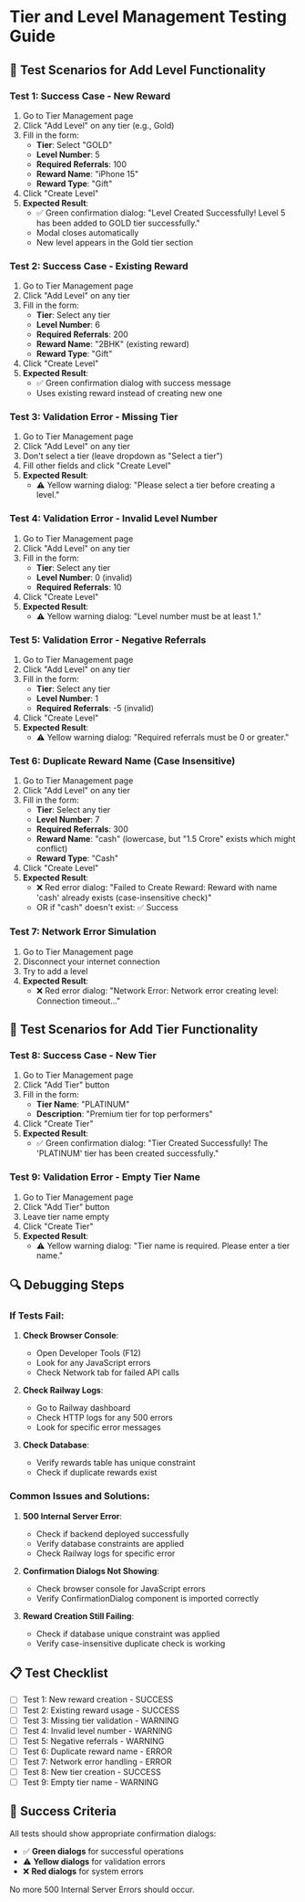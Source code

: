 # Tier and Level Management Testing Guide

## 🧪 **Test Scenarios for Add Level Functionality**

### **Test 1: Success Case - New Reward**
1. Go to Tier Management page
2. Click "Add Level" on any tier (e.g., Gold)
3. Fill in the form:
   - **Tier**: Select "GOLD"
   - **Level Number**: 5
   - **Required Referrals**: 100
   - **Reward Name**: "iPhone 15"
   - **Reward Type**: "Gift"
4. Click "Create Level"
5. **Expected Result**: 
   - ✅ Green confirmation dialog: "Level Created Successfully! Level 5 has been added to GOLD tier successfully."
   - Modal closes automatically
   - New level appears in the Gold tier section

### **Test 2: Success Case - Existing Reward**
1. Go to Tier Management page
2. Click "Add Level" on any tier
3. Fill in the form:
   - **Tier**: Select any tier
   - **Level Number**: 6
   - **Required Referrals**: 200
   - **Reward Name**: "2BHK" (existing reward)
   - **Reward Type**: "Gift"
4. Click "Create Level"
5. **Expected Result**:
   - ✅ Green confirmation dialog with success message
   - Uses existing reward instead of creating new one

### **Test 3: Validation Error - Missing Tier**
1. Go to Tier Management page
2. Click "Add Level" on any tier
3. Don't select a tier (leave dropdown as "Select a tier")
4. Fill other fields and click "Create Level"
5. **Expected Result**:
   - ⚠️ Yellow warning dialog: "Please select a tier before creating a level."

### **Test 4: Validation Error - Invalid Level Number**
1. Go to Tier Management page
2. Click "Add Level" on any tier
3. Fill in the form:
   - **Tier**: Select any tier
   - **Level Number**: 0 (invalid)
   - **Required Referrals**: 10
4. Click "Create Level"
5. **Expected Result**:
   - ⚠️ Yellow warning dialog: "Level number must be at least 1."

### **Test 5: Validation Error - Negative Referrals**
1. Go to Tier Management page
2. Click "Add Level" on any tier
3. Fill in the form:
   - **Tier**: Select any tier
   - **Level Number**: 1
   - **Required Referrals**: -5 (invalid)
4. Click "Create Level"
5. **Expected Result**:
   - ⚠️ Yellow warning dialog: "Required referrals must be 0 or greater."

### **Test 6: Duplicate Reward Name (Case Insensitive)**
1. Go to Tier Management page
2. Click "Add Level" on any tier
3. Fill in the form:
   - **Tier**: Select any tier
   - **Level Number**: 7
   - **Required Referrals**: 300
   - **Reward Name**: "cash" (lowercase, but "1.5 Crore" exists which might conflict)
   - **Reward Type**: "Cash"
4. Click "Create Level"
5. **Expected Result**:
   - ❌ Red error dialog: "Failed to Create Reward: Reward with name 'cash' already exists (case-insensitive check)"
   - OR if "cash" doesn't exist: ✅ Success

### **Test 7: Network Error Simulation**
1. Go to Tier Management page
2. Disconnect your internet connection
3. Try to add a level
4. **Expected Result**:
   - ❌ Red error dialog: "Network Error: Network error creating level: Connection timeout..."

## 🧪 **Test Scenarios for Add Tier Functionality**

### **Test 8: Success Case - New Tier**
1. Go to Tier Management page
2. Click "Add Tier" button
3. Fill in the form:
   - **Tier Name**: "PLATINUM"
   - **Description**: "Premium tier for top performers"
4. Click "Create Tier"
5. **Expected Result**:
   - ✅ Green confirmation dialog: "Tier Created Successfully! The 'PLATINUM' tier has been created successfully."

### **Test 9: Validation Error - Empty Tier Name**
1. Go to Tier Management page
2. Click "Add Tier" button
3. Leave tier name empty
4. Click "Create Tier"
5. **Expected Result**:
   - ⚠️ Yellow warning dialog: "Tier name is required. Please enter a tier name."

## 🔍 **Debugging Steps**

### **If Tests Fail:**

1. **Check Browser Console**:
   - Open Developer Tools (F12)
   - Look for any JavaScript errors
   - Check Network tab for failed API calls

2. **Check Railway Logs**:
   - Go to Railway dashboard
   - Check HTTP logs for any 500 errors
   - Look for specific error messages

3. **Check Database**:
   - Verify rewards table has unique constraint
   - Check if duplicate rewards exist

### **Common Issues and Solutions:**

1. **500 Internal Server Error**:
   - Check if backend deployed successfully
   - Verify database constraints are applied
   - Check Railway logs for specific error

2. **Confirmation Dialogs Not Showing**:
   - Check browser console for JavaScript errors
   - Verify ConfirmationDialog component is imported correctly

3. **Reward Creation Still Failing**:
   - Check if database unique constraint was applied
   - Verify case-insensitive duplicate check is working

## 📋 **Test Checklist**

- [ ] Test 1: New reward creation - SUCCESS
- [ ] Test 2: Existing reward usage - SUCCESS  
- [ ] Test 3: Missing tier validation - WARNING
- [ ] Test 4: Invalid level number - WARNING
- [ ] Test 5: Negative referrals - WARNING
- [ ] Test 6: Duplicate reward name - ERROR
- [ ] Test 7: Network error handling - ERROR
- [ ] Test 8: New tier creation - SUCCESS
- [ ] Test 9: Empty tier name - WARNING

## 🎯 **Success Criteria**

All tests should show appropriate confirmation dialogs:
- ✅ **Green dialogs** for successful operations
- ⚠️ **Yellow dialogs** for validation errors
- ❌ **Red dialogs** for system errors

No more 500 Internal Server Errors should occur.
